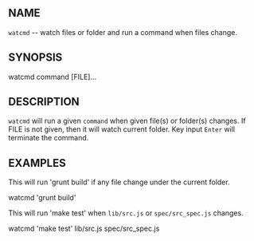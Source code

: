
NAME
----

`watcmd` -- watch files or folder and run a command when files change.

SYNOPSIS
--------

  watcmd command [FILE]...

DESCRIPTION
-----------

`watcmd` will run a given `command` when given file(s) or folder(s) changes.
If FILE is not given, then it will watch current folder.
Key input `Enter` will terminate the command.

EXAMPLES
--------

This will run 'grunt build' if any file change under the current folder.

  watcmd 'grunt build'


This will run 'make test' when `lib/src.js` or `spec/src_spec.js` changes.

  watcmd 'make test' lib/src.js spec/src_spec.js

